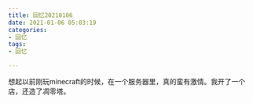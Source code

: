 ```yaml
---
title: 回忆20210106
date: 2021-01-06 05:03:19
categories:
- 回忆
tags:
- 回忆

--- 
```

想起以前刚玩minecraft的时候，在一个服务器里，真的蛮有激情。我开了一个店，还造了凋零塔。
